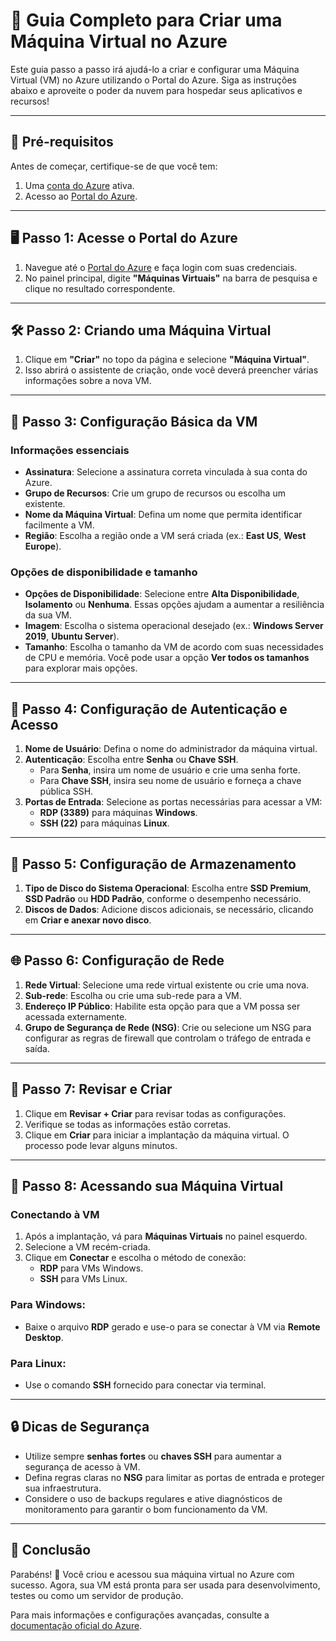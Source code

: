 # 🚀 Guia Completo para Criar uma Máquina Virtual no Azure

Este guia passo a passo irá ajudá-lo a criar e configurar uma Máquina Virtual (VM) no Azure utilizando o Portal do Azure. Siga as instruções abaixo e aproveite o poder da nuvem para hospedar seus aplicativos e recursos!

---

## 🎯 Pré-requisitos

Antes de começar, certifique-se de que você tem:

1. Uma [conta do Azure](https://azure.microsoft.com/free/) ativa.
2. Acesso ao [Portal do Azure](https://portal.azure.com/).

---

## 🖥️ Passo 1: Acesse o Portal do Azure

1. Navegue até o [Portal do Azure](https://portal.azure.com/) e faça login com suas credenciais.
2. No painel principal, digite **"Máquinas Virtuais"** na barra de pesquisa e clique no resultado correspondente.

---

## 🛠️ Passo 2: Criando uma Máquina Virtual

1. Clique em **"Criar"** no topo da página e selecione **"Máquina Virtual"**.
2. Isso abrirá o assistente de criação, onde você deverá preencher várias informações sobre a nova VM.

---

## 🔧 Passo 3: Configuração Básica da VM

### Informações essenciais
- **Assinatura**: Selecione a assinatura correta vinculada à sua conta do Azure.
- **Grupo de Recursos**: Crie um grupo de recursos ou escolha um existente.
- **Nome da Máquina Virtual**: Defina um nome que permita identificar facilmente a VM.
- **Região**: Escolha a região onde a VM será criada (ex.: **East US**, **West Europe**).
  
### Opções de disponibilidade e tamanho
- **Opções de Disponibilidade**: Selecione entre **Alta Disponibilidade**, **Isolamento** ou **Nenhuma**. Essas opções ajudam a aumentar a resiliência da sua VM.
- **Imagem**: Escolha o sistema operacional desejado (ex.: **Windows Server 2019**, **Ubuntu Server**).
- **Tamanho**: Escolha o tamanho da VM de acordo com suas necessidades de CPU e memória. Você pode usar a opção **Ver todos os tamanhos** para explorar mais opções.

---

## 🔑 Passo 4: Configuração de Autenticação e Acesso

1. **Nome de Usuário**: Defina o nome do administrador da máquina virtual.
2. **Autenticação**: Escolha entre **Senha** ou **Chave SSH**.
   - Para **Senha**, insira um nome de usuário e crie uma senha forte.
   - Para **Chave SSH**, insira seu nome de usuário e forneça a chave pública SSH.
3. **Portas de Entrada**: Selecione as portas necessárias para acessar a VM:
   - **RDP (3389)** para máquinas **Windows**.
   - **SSH (22)** para máquinas **Linux**.

---

## 💾 Passo 5: Configuração de Armazenamento

1. **Tipo de Disco do Sistema Operacional**: Escolha entre **SSD Premium**, **SSD Padrão** ou **HDD Padrão**, conforme o desempenho necessário.
2. **Discos de Dados**: Adicione discos adicionais, se necessário, clicando em **Criar e anexar novo disco**.

---

## 🌐 Passo 6: Configuração de Rede

1. **Rede Virtual**: Selecione uma rede virtual existente ou crie uma nova.
2. **Sub-rede**: Escolha ou crie uma sub-rede para a VM.
3. **Endereço IP Público**: Habilite esta opção para que a VM possa ser acessada externamente.
4. **Grupo de Segurança de Rede (NSG)**: Crie ou selecione um NSG para configurar as regras de firewall que controlam o tráfego de entrada e saída.

---

## 📝 Passo 7: Revisar e Criar

1. Clique em **Revisar + Criar** para revisar todas as configurações.
2. Verifique se todas as informações estão corretas.
3. Clique em **Criar** para iniciar a implantação da máquina virtual. O processo pode levar alguns minutos.

---

## 🔌 Passo 8: Acessando sua Máquina Virtual

### Conectando à VM
1. Após a implantação, vá para **Máquinas Virtuais** no painel esquerdo.
2. Selecione a VM recém-criada.
3. Clique em **Conectar** e escolha o método de conexão:
   - **RDP** para VMs Windows.
   - **SSH** para VMs Linux.

### Para Windows:
- Baixe o arquivo **RDP** gerado e use-o para se conectar à VM via **Remote Desktop**.

### Para Linux:
- Use o comando **SSH** fornecido para conectar via terminal.

---

## 🔒 Dicas de Segurança

- Utilize sempre **senhas fortes** ou **chaves SSH** para aumentar a segurança de acesso à VM.
- Defina regras claras no **NSG** para limitar as portas de entrada e proteger sua infraestrutura.
- Considere o uso de backups regulares e ative diagnósticos de monitoramento para garantir o bom funcionamento da VM.

---

## 🏁 Conclusão

Parabéns! 🎉 Você criou e acessou sua máquina virtual no Azure com sucesso. Agora, sua VM está pronta para ser usada para desenvolvimento, testes ou como um servidor de produção.

Para mais informações e configurações avançadas, consulte a [documentação oficial do Azure](https://docs.microsoft.com/azure/virtual-machines/). 